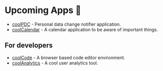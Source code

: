 # Upcoming Apps 📢

- [coolPDC](coolpdc.html) - Personal data change notifier application.
- [coolCalendar](coolcalendar.html) - A calendar application to be aware of important things.

## For developers
- [coolCode](coolcode.html) - A browser based code editor environment.
- [coolAnalytics](coolanalytics.html) - A cool user analytics tool.
